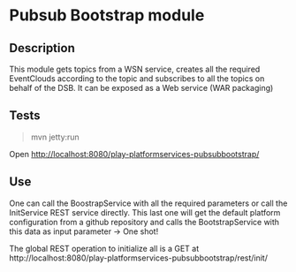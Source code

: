 # Pubsub Bootstrap module

## Description

This module gets topics from a WSN service, creates all the required EventClouds according to the topic and subscribes to all the topics on behalf of the DSB. It can be exposed as a Web service (WAR packaging)

## Tests

> mvn jetty:run

Open [http://localhost:8080/play-platformservices-pubsubbootstrap/](http://localhost:8080/play-platformservices-pubsubbootstrap/)

## Use
One can call the BoostrapService with all the required parameters or call the InitService REST service directly. This last one will get the default platform configuration from a github repository and calls the BootstrapService with this data as input parameter -> One shot!

The global REST operation to initialize all is a GET at http://localhost:8080/play-platformservices-pubsubbootstrap/rest/init/
